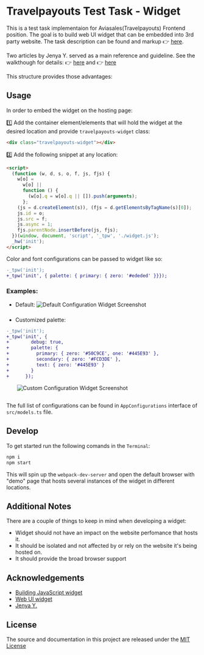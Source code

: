 # Travelpayouts Test Task - Widget

This is a test task implementaion for Aviasales(Travelpayouts) Frontend position. The goal is to build web UI widget that can be embedded into 3rd party website. The task description can be found and markup 👉 [here](https://github.com/KosyanMedia/Front-end_TP_test).

Two articles by Jenya Y. served as a main reference and guideline. See the walkthough for details: 👉 [here](https://blog.jenyay.com/building-javascript-widget/) and 👉 [here](https://blog.jenyay.com/web-ui-widget/)

This structure provides those advantages:

## Usage

In order to embed the widget on the hosting page:

1️⃣ Add the container element/elements that will hold the widget at the desired location and provide `travelpayouts-widget` class:

```html
<div class="travelpayouts-widget"></div>
```

2️⃣ Add the following snippet at any location:

```html
<script>
  (function (w, d, s, o, f, js, fjs) {
    w[o] =
      w[o] ||
      function () {
        (w[o].q = w[o].q || []).push(arguments);
      };
    (js = d.createElement(s)), (fjs = d.getElementsByTagName(s)[0]);
    js.id = o;
    js.src = f;
    js.async = 1;
    fjs.parentNode.insertBefore(js, fjs);
  })(window, document, 'script', '_tpw', './widget.js');
  _hw('init');
</script>
```

Color and font configurations can be passed to widget like so:

```diff
-_tpw('init');
+_tpw('init', { palette: { primary: { zero: '#ededed' }}});
```

### Examples:

- Default:
  ![Default Configuration Widget Screenshot](https://via.placeholder.com/468x300?text=App+Screenshot+Here)

###

- Customized palette:

```diff
-_tpw('init');
+_tpw('init', {
+        debug: true,
+        palette: {
+          primary: { zero: '#50C9CE', one: '#445E93' },
+          secondary: { zero: '#FCD3DE' },
+          text: { zero: '#445E93' }
+        }
+      });
```

&nbsp;&nbsp;&nbsp;&nbsp;&nbsp;&nbsp; ![Custom Configuration Widget Screenshot](https://via.placeholder.com/468x300?text=App+Screenshot+Here)

##

The full list of configurations can be found in `AppConfigurations` interface of `src/models.ts` file.

## Develop

To get started run the following comands in the `Terminal`:

```bash
npm i
npm start
```

This will spin up the `webpack-dev-server` and open the default browser with "demo" page that hosts several instances of the widget in different locations.

## Additional Notes

There are a couple of things to keep in mind when developing a widget:

- Widget should not have an impact on the website perfomance that hosts it.
- It should be isolated and not affected by or rely on the website it's being hosted on.
- It should provide the broad browser support

## Acknowledgements

- [Building JavaScript widget
  ](https://blog.jenyay.com/building-javascript-widget/)
- [Web UI widget
  ](https://blog.jenyay.com/web-ui-widget/)
- [Jenya Y.](https://github.com/jenyayel)

## License

The source and documentation in this project are released under the [MIT License](LICENSE)
